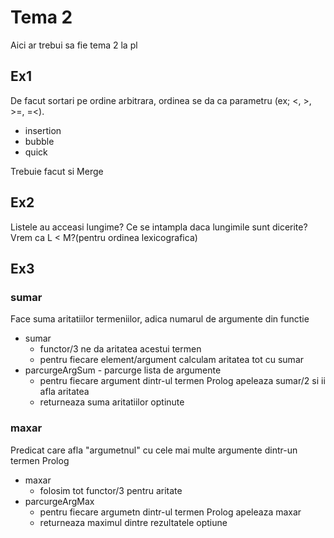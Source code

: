 # Tema 2

Aici ar trebui sa fie tema 2 la pl

## Ex1

De facut sortari pe ordine arbitrara, ordinea se da ca parametru (ex; <, >, >=, =<).

* insertion
* bubble
* quick

Trebuie facut si Merge

## Ex2

Listele au acceasi lungime?
Ce se intampla daca lungimile sunt dicerite?
Vrem ca L < M?(pentru ordinea lexicografica)

## Ex3

### sumar

Face suma aritatiilor termeniilor, adica numarul de argumente din functie

* sumar 
	* functor/3 ne da aritatea acestui termen
	* pentru fiecare element/argument calculam aritatea tot cu sumar
* parcurgeArgSum - parcurge lista de argumente
	* pentru fiecare argument dintr-ul termen Prolog apeleaza sumar/2 si ii afla
aritatea
	* returneaza suma aritatiilor optinute

### maxar

Predicat care afla "argumetnul" cu cele mai multe argumente dintr-un termen Prolog

* maxar
	* folosim tot functor/3 pentru aritate
* parcurgeArgMax
	* pentru fiecare argumetn dintr-ul termen Prolog apeleaza maxar
	* returneaza maximul dintre rezultatele optiune
